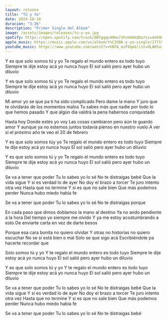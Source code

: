 ```yaml
---
layout: release
title: "Tú y Yo"
date: 2024-10-10
duracion: "3:36"
description: "Primer Single del Álbum"
image: /assets/images/releases/tu-y-yo.jpg
spotify: https://open.spotify.com/track/0BTgqqLH9Hu73FvH44kQDo?si=de6901a2b2fe48a6
apple_music: https://music.apple.com/us/album/t%C3%BA-y-yo-single/1771537831
youtube_music: https://www.youtube.com/watch?v=hNfA_miF8qo&list=OLAK5uy_kp_rXYtbYHS00f3EusoH41bPkLt7YSeqY
---
```

Y es que solo somos tú y yo 
Te regalo el mundo entero es todo tuyo
Siempre te dije estoy acá yo nunca huyo
El sol salió pero ayer hubo un diluvio 

Y es que solo somos tú y yo 
Te regalo el mundo entero es todo tuyo
Siempre te dije estoy acá yo nunca huyo
El sol salió pero ayer hubo un diluvio 

Mi amor yo se que pa ti ha sido complicado 
Pero dame la mano 
Y juro que te olvidarás de los momentos malos 
Tu sabes más que nadie por todo lo que hemos pasado 
Y que algún día valdrá la pena habernos conquistado 

Hasta hoy 
Donde estés yo voy 
Las cosas cambiaron pero aún te guardo amor 
Y aunque ya no estemos juntos todavía pienso en nuestro vuelo
A ver si el próximo año te veo el 20 de febrero

Y es que solo somos túy yo 
Te regalo el mundo entero es todo tuyo
Siempre te dije estoy acá yo nunca huyo
El sol salió pero ayer hubo un diluvio 

Y es que solo somos tú y yo 
Te regalo el mundo entero es todo tuyo
Siempre te dije estoy acá yo nunca huyo
El sol salió pero ayer hubo un diluvio 

Se va a tener que poder 
Tu lo sabes yo lo sé 
No te distraigas bebé 
Que la vida sigue 
Y si es verdad lo de ayer 
No doy el brazo a torcer 
Te juro intento otra vez
Hasta que no termine 
Y si es que no sale bien 
Que más podemos perder 
Nunca hubo miedo había fe 

Se va a tener que poder 
Tu lo sabes yo lo sé 
No te distraigas porque

En cada paso que dimos
doblamos la mano al destino
Ya no ando pendiente a la hora 
Del tiempo yo siempre me olvido
Y ya me estoy acostumbrando a esto
De enviarte carta en vez de darte besos 

Porque esa cara bonita no quiero olvidar
Y otras no historias no quiero escuchar 
No se si está bien o mal 
Solo se que sigo acá 
Escribiéndote pa hacerte recordar que 

Solo somos tú y yo 
Y te regalo el mundo entero es todo tuyo
Siempre te dije estoy acá yo nunca huyo
El sol salió pero ayer hubo un diluvio 

Y es que solo somos tú y yo
Y te regalo el mundo entero es todo tuyo
Siempre te dije estoy acá yo nunca huyo
El sol salió pero ayer hubo un diluvio

Se va a tener que poder 
Tu lo sabes yo lo sé 
No te distraigas bebé 
Que la vida sigue 
Y si es verdad lo de ayer 
No doy el brazo a torcer 
Te juro intento otra vez
Hasta que no termine 
Y si es que no sale bien 
Que más podemos perder 
Nunca hubo miedo había fe 

Se va a tener que poder 
Tu lo sabes yo lo sé 
No te distraigas bebé